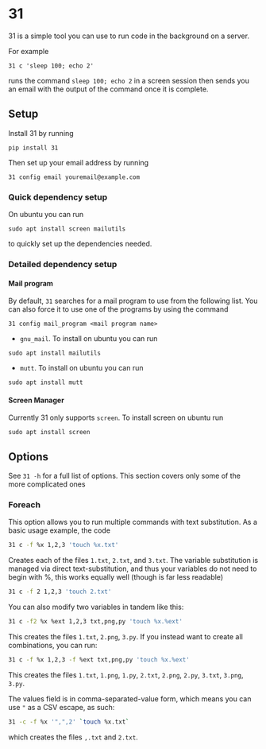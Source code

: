 
# 31

31 is a simple tool you can use to run code in the background on a server.

For example

```
31 c 'sleep 100; echo 2'
```

runs the command `sleep 100; echo 2` in a screen session then sends you an email with the output of the command once it is complete.

## Setup

Install 31 by running

```
pip install 31
```

Then set up your email address by running

```
31 config email youremail@example.com
```

### Quick dependency setup

On ubuntu you can run

```
sudo apt install screen mailutils
```

to quickly set up the dependencies needed.

### Detailed dependency setup

#### Mail program

By default, `31` searches for a mail program to use from the following list. You
can also force it to use one of the programs by using the command

```
31 config mail_program <mail program name>
```

- `gnu_mail`. To install on ubuntu you can run
```
sudo apt install mailutils
```
- `mutt`. To install on ubuntu you can run
```
sudo apt install mutt
```

#### Screen Manager

Currently 31 only supports `screen`. To install screen on ubuntu run
```
sudo apt install screen
```

## Options

See `31 -h` for a full list of options. This section covers only some of the more complicated ones

### Foreach

This option allows you to run multiple commands with text substitution. As a basic usage example, the code

```sh
31 c -f %x 1,2,3 'touch %x.txt'
```

Creates each of the files `1.txt`, `2.txt`, and `3.txt`. The variable substitution is managed via direct text-substitution,
and thus your variables do not need to begin with %, this works equally well (though is far less readable)

```sh
31 c -f 2 1,2,3 'touch 2.txt'
```

You can also modify two variables in tandem like this:

```sh
31 c -f2 %x %ext 1,2,3 txt,png,py 'touch %x.%ext'
```

This creates the files `1.txt`, `2.png`, `3.py`. If you instead want to create all combinations, you can run:

```sh
31 c -f %x 1,2,3 -f %ext txt,png,py 'touch %x.%ext'
```

This creates the files `1.txt`, `1.png`, `1.py`, `2.txt`, `2.png`, `2.py`, `3.txt`, `3.png`, `3.py`.

The values field is in comma-separated-value form, which means you can use `"` as a CSV escape, as such:

```sh
31 -c -f %x '",",2' `touch %x.txt`
```

which creates the files `,.txt` and `2.txt`.
